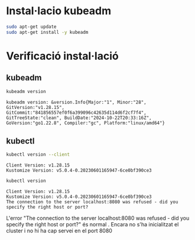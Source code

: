 # Instal·lacio kubeadm
```bash
sudo apt-get update
sudo apt-get install -y kubeadm
```

# Verificació instal·lació

## kubeadm

```bash
kubeadm version
```
```
kubeadm version: &version.Info{Major:"1", Minor:"28", GitVersion:"v1.28.15", GitCommit:"841856557ef0f6a399096c42635d114d6f2cf7f4", GitTreeState:"clean", BuildDate:"2024-10-22T20:33:16Z", GoVersion:"go1.22.8", Compiler:"gc", Platform:"linux/amd64"}
```

## kubectl
```bash
kubectl version --client
```
```
Client Version: v1.28.15
Kustomize Version: v5.0.4-0.20230601165947-6ce0bf390ce3
```
```bash
kubectl version 
```
```
Client Version: v1.28.15
Kustomize Version: v5.0.4-0.20230601165947-6ce0bf390ce3
The connection to the server localhost:8080 was refused - did you specify the right host or port?
```

L'error "The connection to the server localhost:8080 was refused - did you specify the right host or port?" és normal . Encara no s'ha inicialitzat el cluster i no hi ha cap servei en el port 8080
